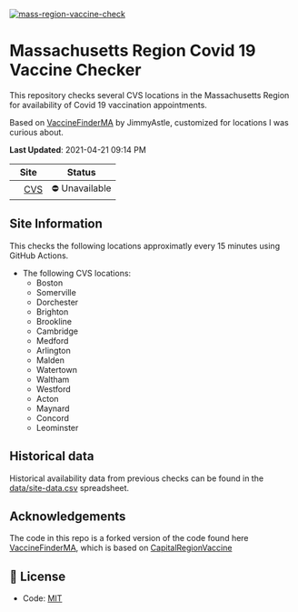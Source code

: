 [![mass-region-vaccine-check](https://github.com/maynardj20/VaccineFinderMA/actions/workflows/bos-sites-check.yml/badge.svg)](https://github.com/maynardj20/VaccineFinderMA/actions/workflows/bos-sites-check.yml)
# Massachusetts Region Covid 19 Vaccine Checker

This repository checks several CVS locations in the Massachusetts Region for availability of Covid 19 vaccination appointments.

Based on [VaccineFinderMA](https://github.com/JimmyAstle/VaccineFinderMA) by JimmyAstle, customized for locations I was curious about.

<!--start: status pages-->
**Last Updated**: 2021-04-21 09:14 PM

| Site                | Status         |
| ------------------- | -------------- |
| <img alt="" src="https://favicons.githubusercontent.com/www.cvs.com" height="13"> [CVS](https://www.cvs.com/immunizations/covid-19-vaccine)               | :no_entry: Unavailable    |
<!--end: status pages-->

## Site Information

This checks the following locations approximatly every 15 minutes using GitHub Actions.

* The following CVS locations:
  * Boston
  * Somerville
  * Dorchester
  * Brighton
  * Brookline
  * Cambridge
  * Medford
  * Arlington
  * Malden
  * Watertown
  * Waltham
  * Westford
  * Acton
  * Maynard
  * Concord
  * Leominster


## Historical data

Historical availability data from previous checks can be found in the [data/site-data.csv](data/site-data.csv) spreadsheet.

## Acknowledgements

The code in this repo is a forked version of the code found here [VaccineFinderMA](https://github.com/JimmyAstle/VaccineFinderMA), which is based on [CapitalRegionVaccine](https://github.com/CapitalRegionVaccine/CapitalRegionVaccine)

## 📄 License

- Code: [MIT](./LICENSE)
